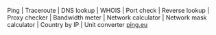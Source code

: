 Ping  |  Traceroute  |  DNS lookup  |  WHOIS  |  Port check  |  Reverse lookup  |  Proxy checker  |  Bandwidth meter  |  Network calculator  |  Network mask calculator  |  Country by IP  |  Unit converter
[ping.eu](https://ping.eu/ping)
